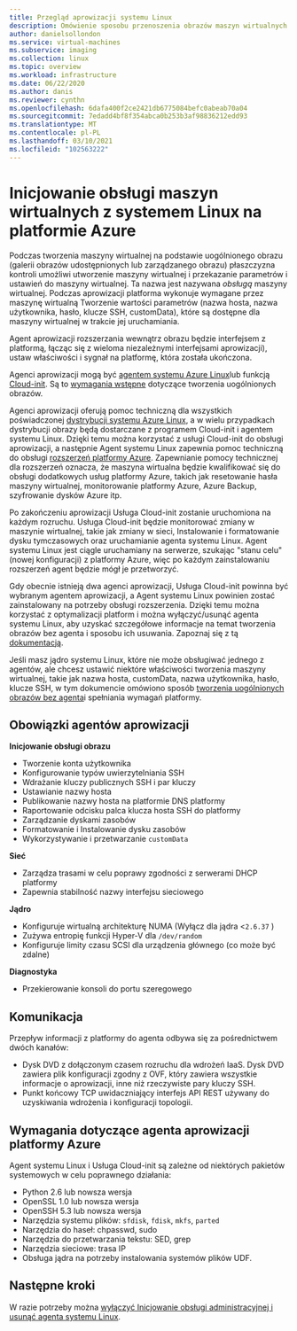 ```yaml
---
title: Przegląd aprowizacji systemu Linux
description: Omówienie sposobu przenoszenia obrazów maszyn wirtualnych z systemem Linux lub tworzenia nowych obrazów do użycia na platformie Azure.
author: danielsollondon
ms.service: virtual-machines
ms.subservice: imaging
ms.collection: linux
ms.topic: overview
ms.workload: infrastructure
ms.date: 06/22/2020
ms.author: danis
ms.reviewer: cynthn
ms.openlocfilehash: 6dafa400f2ce2421db6775084befc0abeab70a04
ms.sourcegitcommit: 7edadd4bf8f354abca0b253b3af98836212edd93
ms.translationtype: MT
ms.contentlocale: pl-PL
ms.lasthandoff: 03/10/2021
ms.locfileid: "102563222"
---
```

# <a name="azure-linux-vm-provisioning"></a>Inicjowanie obsługi maszyn wirtualnych z systemem Linux na platformie Azure
Podczas tworzenia maszyny wirtualnej na podstawie uogólnionego obrazu (galerii obrazów udostępnionych lub zarządzanego obrazu) płaszczyzna kontroli umożliwi utworzenie maszyny wirtualnej i przekazanie parametrów i ustawień do maszyny wirtualnej. Ta nazwa jest nazywana *obsługą* maszyny wirtualnej. Podczas aprowizacji platforma wykonuje wymagane przez maszynę wirtualną Tworzenie wartości parametrów (nazwa hosta, nazwa użytkownika, hasło, klucze SSH, customData), które są dostępne dla maszyny wirtualnej w trakcie jej uruchamiania. 

Agent aprowizacji rozszerzania wewnątrz obrazu będzie interfejsem z platformą, łącząc się z wieloma niezależnymi interfejsami aprowizacji), ustaw właściwości i sygnał na platformę, która została ukończona. 

Agenci aprowizacji mogą być [agentem systemu Azure Linux](../extensions/agent-linux.md)lub funkcją [Cloud-init](./using-cloud-init.md). Są to [wymagania wstępne](create-upload-generic.md) dotyczące tworzenia uogólnionych obrazów.

Agenci aprowizacji oferują pomoc techniczną dla wszystkich poświadczonej [dystrybucji systemu Azure Linux](./endorsed-distros.md), a w wielu przypadkach dystrybucji obrazy będą dostarczane z programem Cloud-init i agentem systemu Linux. Dzięki temu można korzystać z usługi Cloud-init do obsługi aprowizacji, a następnie Agent systemu Linux zapewnia pomoc techniczną do obsługi [rozszerzeń platformy Azure](../extensions/features-windows.md). Zapewnianie pomocy technicznej dla rozszerzeń oznacza, że maszyna wirtualna będzie kwalifikować się do obsługi dodatkowych usług platformy Azure, takich jak resetowanie hasła maszyny wirtualnej, monitorowanie platformy Azure, Azure Backup, szyfrowanie dysków Azure itp.

Po zakończeniu aprowizacji Usługa Cloud-init zostanie uruchomiona na każdym rozruchu. Usługa Cloud-init będzie monitorować zmiany w maszynie wirtualnej, takie jak zmiany w sieci, Instalowanie i formatowanie dysku tymczasowych oraz uruchamianie agenta systemu Linux. Agent systemu Linux jest ciągle uruchamiany na serwerze, szukając "stanu celu" (nowej konfiguracji) z platformy Azure, więc po każdym zainstalowaniu rozszerzeń agent będzie mógł je przetworzyć.

Gdy obecnie istnieją dwa agenci aprowizacji, Usługa Cloud-init powinna być wybranym agentem aprowizacji, a Agent systemu Linux powinien zostać zainstalowany na potrzeby obsługi rozszerzenia. Dzięki temu można korzystać z optymalizacji platform i można wyłączyć/usunąć agenta systemu Linux, aby uzyskać szczegółowe informacje na temat tworzenia obrazów bez agenta i sposobu ich usuwania. Zapoznaj się z tą [dokumentacją](disable-provisioning.md).

Jeśli masz jądro systemu Linux, które nie może obsługiwać jednego z agentów, ale chcesz ustawić niektóre właściwości tworzenia maszyny wirtualnej, takie jak nazwa hosta, customData, nazwa użytkownika, hasło, klucze SSH, w tym dokumencie omówiono sposób [tworzenia uogólnionych obrazów bez agenta](no-agent.md)i spełniania wymagań platformy.


## <a name="provisioning-agent-responsibilities"></a>Obowiązki agentów aprowizacji

**Inicjowanie obsługi obrazu**
  
- Tworzenie konta użytkownika
- Konfigurowanie typów uwierzytelniania SSH
- Wdrażanie kluczy publicznych SSH i par kluczy
- Ustawianie nazwy hosta
- Publikowanie nazwy hosta na platformie DNS platformy
- Raportowanie odcisku palca klucza hosta SSH do platformy
- Zarządzanie dyskami zasobów
- Formatowanie i Instalowanie dysku zasobów
- Wykorzystywanie i przetwarzanie `customData`
 
**Sieć**
  
- Zarządza trasami w celu poprawy zgodności z serwerami DHCP platformy
- Zapewnia stabilność nazwy interfejsu sieciowego

**Jądro**
  
- Konfiguruje wirtualną architekturę NUMA (Wyłącz dla jądra <`2.6.37` )
- Zużywa entropię funkcji Hyper-V dla `/dev/random`
- Konfiguruje limity czasu SCSI dla urządzenia głównego (co może być zdalne)

**Diagnostyka**
  
- Przekierowanie konsoli do portu szeregowego

## <a name="communication"></a>Komunikacja
Przepływ informacji z platformy do agenta odbywa się za pośrednictwem dwóch kanałów:

- Dysk DVD z dołączonym czasem rozruchu dla wdrożeń IaaS. Dysk DVD zawiera plik konfiguracji zgodny z OVF, który zawiera wszystkie informacje o aprowizacji, inne niż rzeczywiste pary kluczy SSH.
- Punkt końcowy TCP uwidaczniający interfejs API REST używany do uzyskiwania wdrożenia i konfiguracji topologii.


## <a name="azure-provisioning-agent-requirements"></a>Wymagania dotyczące agenta aprowizacji platformy Azure
Agent systemu Linux i Usługa Cloud-init są zależne od niektórych pakietów systemowych w celu poprawnego działania:
- Python 2.6 lub nowsza wersja
- OpenSSL 1.0 lub nowsza wersja
- OpenSSH 5.3 lub nowsza wersja
- Narzędzia systemu plików: `sfdisk`, `fdisk`, `mkfs`, `parted`
- Narzędzia do haseł: chpasswd, sudo
- Narzędzia do przetwarzania tekstu: SED, grep
- Narzędzia sieciowe: trasa IP
- Obsługa jądra na potrzeby instalowania systemów plików UDF.

## <a name="next-steps"></a>Następne kroki

W razie potrzeby można [wyłączyć Inicjowanie obsługi administracyjnej i usunąć agenta systemu Linux](disable-provisioning.md).
